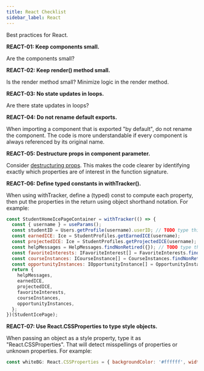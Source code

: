 ```yaml
---
title: React Checklist
sidebar_label: React
---
```


Best practices for React.

**REACT-01: Keep components small.**

Are the components small?

**REACT-02: Keep render() method small.**

Is the render method small? Minimize logic in the render method.

**REACT-03: No state updates in loops.**

Are there state updates in loops?

**REACT-04: Do not rename default exports.**

When importing a component that is exported "by default", do not rename the component.  The code is more understandable if every component is always referenced by its original name.

**REACT-05: Destructure props in component parameter.**

Consider [destructuring props](https://medium.com/@lcriswell/destructuring-props-in-react-b1c295005ce0). This makes the code clearer by identifying exactly which properties are of interest in the function signature.

**REACT-06: Define typed constants in withTracker().**

When using withTracker, define a (typed) const to compute each property, then put the properties in the return using object shorthand notation. For example:

```js
const StudentHomeIcePageContainer = withTracker(() => {
  const { username } = useParams();
  const studentID = Users.getProfile(username).userID; // TODO type this.
  const earnedICE: Ice = StudentProfiles.getEarnedICE(username);
  const projectedICE: Ice = StudentProfiles.getProjectedICE(username);
  const helpMessages = HelpMessages.findNonRetired({}); // TODO type this.
  const favoriteInterests: IFavoriteInterest[] = FavoriteInterests.findNonRetired({ userID: studentID });
  const courseInstances: ICourseInstance[] = CourseInstances.findNonRetired({ studentID });
  const opportunityInstances: IOpportunityInstance[] = OpportunityInstances.findNonRetired({ studentID });
  return {
    helpMessages,
    earnedICE,
    projectedICE,
    favoriteInterests,
    courseInstances,
    opportunityInstances,
  };
})(StudentIcePage);
```

**REACT-07: Use React.CSSProperties to type style objects.**

When passing an object as a style property, type it as "React.CSSProperties". That will detect misspellings of properties or unknown properties. For example:

```js
const whiteBG: React.CSSProperties = { backgroundColor: '#ffffff', width: '100%' };

```

